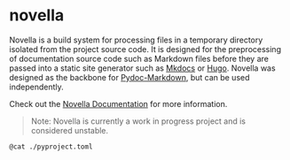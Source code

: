 # novella

Novella is a build system for processing files in a temporary directory isolated from the project source code. It is
designed for the preprocessing of documentation source code such as Markdown files before they are passed into a
static site generator such as [Mkdocs][] or [Hugo][]. Novella was designed as the backbone for [Pydoc-Markdown][],
but can be used independently.

  [Mkdocs]: https://www.mkdocs.org/
  [Hugo]: https://gohugo.io/
  [Pydoc-Markdown]: https://github.com/NiklasRosenstein/pydoc-markdown
  [Novella Documentation]: https://niklasrosenstein.github.io/novella

Check out the [Novella Documentation][] for more information.

> Note: Novella is currently a work in progress project and is considered unstable.



```
@cat ./pyproject.toml
```

